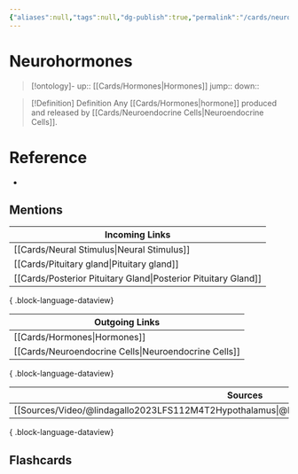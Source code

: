 ```yaml
---
{"aliases":null,"tags":null,"dg-publish":true,"permalink":"/cards/neurohormones/","dgPassFrontmatter":true}
---
```


# Neurohormones

> [!ontology]-
> up:: [[Cards/Hormones\|Hormones]]
> jump:: 
> down:: 

> [!Definition] Definition
> Any [[Cards/Hormones\|hormone]] produced and released by [[Cards/Neuroendocrine Cells\|Neuroendocrine Cells]]. 

# Reference

- 

## Mentions

| Incoming Links                                                    |
| ----------------------------------------------------------------- |
| [[Cards/Neural Stimulus\|Neural Stimulus]]                     |
| [[Cards/Pituitary gland\|Pituitary gland]]                     |
| [[Cards/Posterior Pituitary Gland\|Posterior Pituitary Gland]] |

{ .block-language-dataview}

| Outgoing Links                                          |
| ------------------------------------------------------- |
| [[Cards/Hormones\|Hormones]]                         |
| [[Cards/Neuroendocrine Cells\|Neuroendocrine Cells]] |

{ .block-language-dataview}

| Sources                                                                                           |
| ------------------------------------------------------------------------------------------------- |
| [[Sources/Video/@lindagallo2023LFS112M4T2Hypothalamus\|@lindagallo2023LFS112M4T2Hypothalamus]] |

{ .block-language-dataview}

## Flashcards